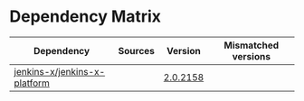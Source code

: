 # Dependency Matrix

Dependency | Sources | Version | Mismatched versions
---------- | ------- | ------- | -------------------
[jenkins-x/jenkins-x-platform](https://github.com/jenkins-x/jenkins-x-platform) |  | [2.0.2158](https://github.com/jenkins-x/jenkins-x-platform/releases/tag/v2.0.2158) | 
